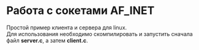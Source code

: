 # Работа с сокетами AF_INET
Простой пример клиента и сервера для linux. <br>
Для использования необходимо скомпилировать и запустить сначала файл <b>server.c</b>, а затем <b>client.c</b>.
